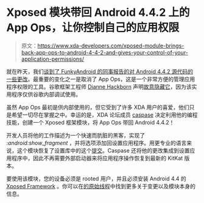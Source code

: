 # Xposed 模块带回 Android 4.4.2 上的 App Ops，让你控制自己的应用权限

> 原文：<https://www.xda-developers.com/xposed-module-brings-back-app-ops-to-android-4-4-2-and-gives-your-control-of-your-application-permissions/>

就在昨天，我们[谈到了 FunkyAndroid 的同事报告的对 Android 4.4.2 源代码的一些更改](http://www.xda-developers.com/android/source-code-commits-in-android-4-4-2-kot49h-reveal-flash-sms-attack-fix-and-app-ops-removal/)。最重要的变化之一是取消了 App Ops，这是一个非常方便的管理应用程序权限的工具。谷歌框架工程师 [Dianne Hackborn](https://plus.google.com/105051985738280261832/posts) 声明[故意隐藏它](https://plus.google.com/+DannyHolyoake/posts/FkfBxA5i3iG)，因为该实用程序仅供谷歌内部调试使用。

虽然 App Ops 最初是供内部使用的，但它受到了许多 XDA 用户的喜爱，他们只是希望一切尽在掌握之中。幸运的是，XDA 论坛成员 [caspase](http://forum.xda-developers.com/member.php?u=4477302) 决定利用他的编程技能，创建一个 Xposed 框架模块，将 App Ops 带回 Android 4.4.2！

开发人员将他的工作描述为一个快速而肮脏的黑客，实现了 *:android:show_fragment* ，并将选项添加回设置应用程序。用更专业的语言来说，这个模块恢复了设置库中的这个[提交](https://android.googlesource.com/platform/packages/apps/Settings/+/37f06a4)。Caspase 还将他的更改集成到设置应用程序中，因此不再需要外部启动器来将应用程序操作恢复到最新的 KitKat 版本。

要使用该模块，您的设备必须是 rooted 用户，并且必须安装 Android 4.4 的 [Xposed Framework](https://www.xda-developers.com/android/xposed-framework-2-4-exits-beta-brings-official-kitkat-support-and-bug-fixes/) 。你可以在[的原始线程](http://forum.xda-developers.com/showthread.php?t=2564865)中找到更多关于变更以及模块本身的信息。